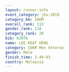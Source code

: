 ```yaml
---
layout: runner-info 
event_category: jbu-2019 
category_km: 16KM  
overall_rank: 113
gender_rank: 118
category_rank: 28
bib: 62076
name: LEE KEAT HENG
category: 16KM Men Veteran
gender: Male
finish_time: 2-49-03
country: Malaysia
---
```

